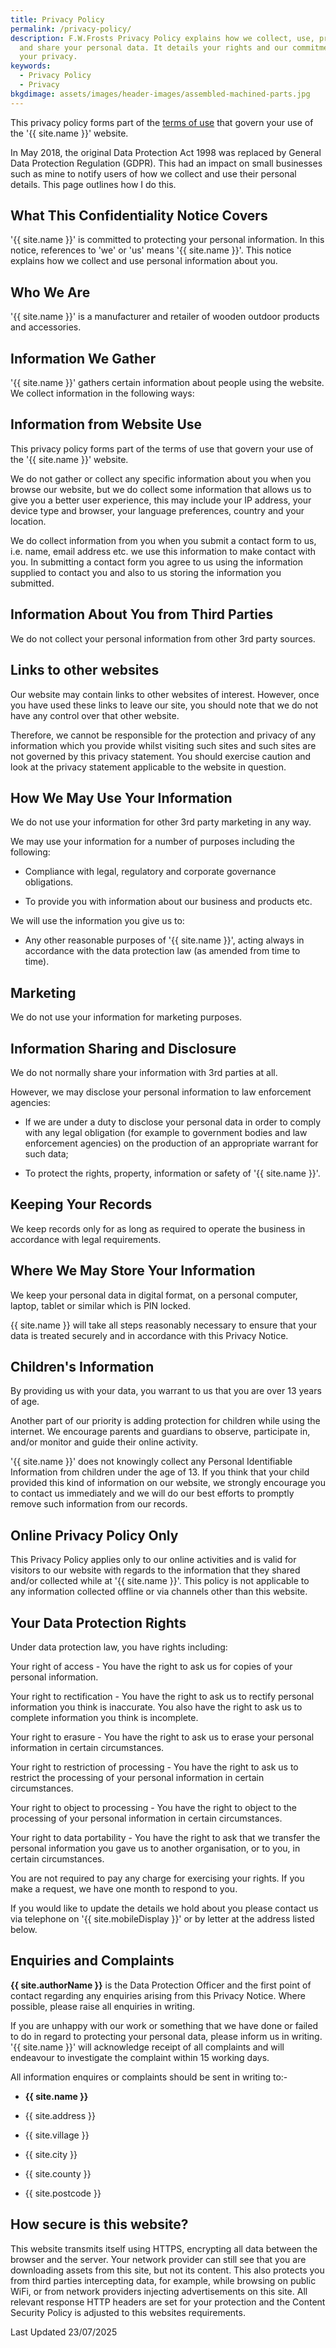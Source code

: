 ```yaml
---
title: Privacy Policy
permalink: /privacy-policy/
description: F.W.Frosts Privacy Policy explains how we collect, use, protect,
  and share your personal data. It details your rights and our commitment to
  your privacy.
keywords:
  - Privacy Policy
  - Privacy
bkgdimage: assets/images/header-images/assembled-machined-parts.jpg
---
```

This privacy policy forms part of the [terms of use](/terms-of-use/) that govern your use of the '{{ site.name }}' website.

In May 2018, the original Data Protection Act 1998 was replaced by General Data Protection Regulation (GDPR). This had an impact on small businesses such as mine to notify users of how we collect and use their personal details. This page outlines how I do this.

## What This Confidentiality Notice Covers

'{{ site.name }}' is committed to protecting your personal information. In this notice, references to 'we' or 'us' means '{{ site.name }}'. This notice explains how we collect and use personal information about you.

## Who We Are

'{{ site.name }}' is a manufacturer and retailer of wooden outdoor products and accessories.

## Information We Gather

'{{ site.name }}' gathers certain information about people using the website. We collect information in the following ways:

## Information from Website Use

This privacy policy forms part of the terms of use that govern your use of the '{{ site.name }}' website.

We do not gather or collect any specific information about you when you browse our website, but we do collect some information that allows us to give you a better user experience, this may include your IP address, your device type and browser, your language preferences, country and your location.

We do collect information from you when you submit a contact form to us, i.e. name, email address etc. we use this information to make contact with you. In submitting a contact form you agree to us using the information supplied to contact you and also to us storing the information you submitted.

## Information About You from Third Parties

We do not collect your personal information from other 3rd party sources.

## Links to other websites

Our website may contain links to other websites of interest. However, once you have used these links to leave our site, you should note that we do not have any control over that other website.

Therefore, we cannot be responsible for the protection and privacy of any information which you provide whilst visiting such sites and such sites are not governed by this privacy statement. You should exercise caution and look at the privacy statement applicable to the website in question.

## How We May Use Your Information

We do not use your information for other 3rd party marketing in any way.

We may use your information for a number of purposes including the following:

*   Compliance with legal, regulatory and corporate governance obligations.

*   To provide you with information about our business and products etc.


We will use the information you give us to:

*   Any other reasonable purposes of '{{ site.name }}', acting always in accordance with the data protection law (as amended from time to time).


## Marketing

We do not use your information for marketing purposes.

## Information Sharing and Disclosure

We do not normally share your information with 3rd parties at all.

However, we may disclose your personal information to law enforcement agencies:

*   If we are under a duty to disclose your personal data in order to comply with any legal obligation (for example to government bodies and law enforcement agencies) on the production of an appropriate warrant for such data;

*   To protect the rights, property, information or safety of '{{ site.name }}'.


## Keeping Your Records

We keep records only for as long as required to operate the business in accordance with legal requirements.

## Where We May Store Your Information

We keep your personal data in digital format, on a personal computer, laptop, tablet or similar which is PIN locked.

{{ site.name }} will take all steps reasonably necessary to ensure that your data is treated securely and in accordance with this Privacy Notice.

## Children's Information

By providing us with your data, you warrant to us that you are over 13 years of age.

Another part of our priority is adding protection for children while using the internet. We encourage parents and guardians to observe, participate in, and/or monitor and guide their online activity.

'{{ site.name }}' does not knowingly collect any Personal Identifiable Information from children under the age of 13. If you think that your child provided this kind of information on our website, we strongly encourage you to contact us immediately and we will do our best efforts to promptly remove such information from our records.

## Online Privacy Policy Only

This Privacy Policy applies only to our online activities and is valid for visitors to our website with regards to the information that they shared and/or collected while at '{{ site.name }}'. This policy is not applicable to any information collected offline or via channels other than this website.

## Your Data Protection Rights

Under data protection law, you have rights including:

Your right of access - You have the right to ask us for copies of your personal information.

Your right to rectification - You have the right to ask us to rectify personal information you think is inaccurate. You also have the right to ask us to complete information you think is incomplete.

Your right to erasure - You have the right to ask us to erase your personal information in certain circumstances.

Your right to restriction of processing - You have the right to ask us to restrict the processing of your personal information in certain circumstances.

Your right to object to processing - You have the right to object to the processing of your personal information in certain circumstances.

Your right to data portability - You have the right to ask that we transfer the personal information you gave us to another organisation, or to you, in certain circumstances.

You are not required to pay any charge for exercising your rights. If you make a request, we have one month to respond to you.

If you would like to update the details we hold about you please contact us via telephone on '{{ site.mobileDisplay }}' or by letter at the address listed below.

## Enquiries and Complaints

**{{ site.authorName }}** is the Data Protection Officer and the first point of contact regarding any enquiries arising from this Privacy Notice. Where possible, please raise all enquiries in writing.

If you are unhappy with our work or something that we have done or failed to do in regard to protecting your personal data, please inform us in writing. '{{ site.name }}' will acknowledge receipt of all complaints and will endeavour to investigate the complaint within 15 working days.

All information enquires or complaints should be sent in writing to:-

*   **{{ site.name }}**

*   {{ site.address }}

*   {{ site.village }}

*   {{ site.city }}

*   {{ site.county }}

*   {{ site.postcode }}


## How secure is this website?

This website transmits itself using HTTPS, encrypting all data between the browser and the server. Your network provider can still see that you are downloading assets from this site, but not its content. This also protects you from third parties intercepting data, for example, while browsing on public WiFi, or from network providers injecting advertisements on this site. All relevant response HTTP headers are set for your protection and the Content Security Policy is adjusted to this websites requirements.

Last Updated 23/07/2025